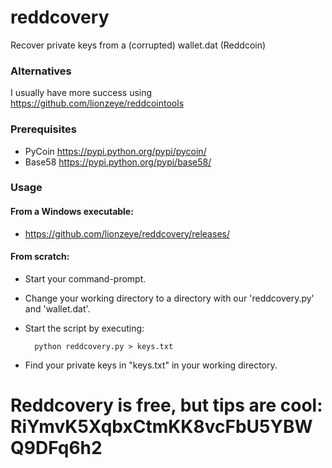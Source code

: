 reddcovery
==========

Recover private keys from a (corrupted) wallet.dat (Reddcoin)

### Alternatives

I usually have more success using https://github.com/lionzeye/reddcointools

### Prerequisites
- PyCoin https://pypi.python.org/pypi/pycoin/
- Base58 https://pypi.python.org/pypi/base58/

### Usage

#### From a Windows executable:

- https://github.com/lionzeye/reddcovery/releases/

#### From scratch:

- Start your command-prompt.
- Change your working directory to a directory with our 'reddcovery.py' and 'wallet.dat'.
- Start the script by executing: 

		python reddcovery.py > keys.txt

- Find your private keys in "keys.txt" in your working directory.

# Reddcovery is free, but tips are cool: RiYmvK5XqbxCtmKK8vcFbU5YBWQ9DFq6h2
